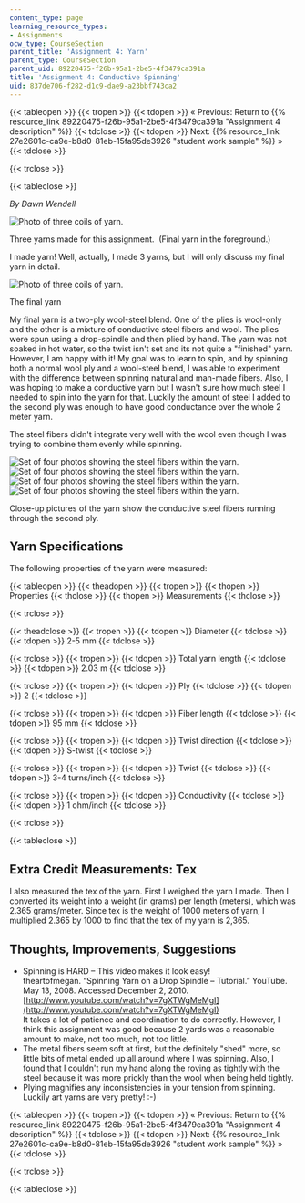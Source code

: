 ```yaml
---
content_type: page
learning_resource_types:
- Assignments
ocw_type: CourseSection
parent_title: 'Assignment 4: Yarn'
parent_type: CourseSection
parent_uid: 89220475-f26b-95a1-2be5-4f3479ca391a
title: 'Assignment 4: Conductive Spinning'
uid: 837de706-f282-d1c9-dae9-a23bbf743ca2
---
```


{{< tableopen >}}
{{< tropen >}}
{{< tdopen >}}
« Previous: Return to {{% resource_link 89220475-f26b-95a1-2be5-4f3479ca391a "Assignment 4 description" %}}
{{< tdclose >}}
{{< tdopen >}}
Next: {{% resource_link 27e2601c-ca9e-b8d0-81eb-15fa95de3926 "student work sample" %}} »
{{< tdclose >}}

{{< trclose >}}

{{< tableclose >}}

_By Dawn Wendell_

![Photo of three coils of yarn.](/courses/media-arts-and-sciences/mas-962-special-topics-new-textiles-spring-2010/assignments-and-projects/yarn/assignment-4-conductive-spinning/banner.jpg)

Three yarns made for this assignment.  (Final yarn in the foreground.)

I made yarn! Well, actually, I made 3 yarns, but I will only discuss my final yarn in detail.

![Photo of three coils of yarn.](/courses/media-arts-and-sciences/mas-962-special-topics-new-textiles-spring-2010/assignments-and-projects/yarn/assignment-4-conductive-spinning/yarn.jpg)

The final yarn

My final yarn is a two-ply wool-steel blend. One of the plies is wool-only and the other is a mixture of conductive steel fibers and wool. The plies were spun using a drop-spindle and then plied by hand. The yarn was not soaked in hot water, so the twist isn't set and its not quite a "finished" yarn. However, I am happy with it! My goal was to learn to spin, and by spinning both a normal wool ply and a wool-steel blend, I was able to experiment with the difference between spinning natural and man-made fibers. Also, I was hoping to make a conductive yarn but I wasn't sure how much steel I needed to spin into the yarn for that. Luckily the amount of steel I added to the second ply was enough to have good conductance over the whole 2 meter yarn.

The steel fibers didn't integrate very well with the wool even though I was trying to combine them evenly while spinning.

![Set of four photos showing the steel fibers within the yarn.](/courses/media-arts-and-sciences/mas-962-special-topics-new-textiles-spring-2010/assignments-and-projects/yarn/assignment-4-conductive-spinning/yarn1.jpg)![Set of four photos showing the steel fibers within the yarn.](/courses/media-arts-and-sciences/mas-962-special-topics-new-textiles-spring-2010/assignments-and-projects/yarn/assignment-4-conductive-spinning/yarn2.jpg)![Set of four photos showing the steel fibers within the yarn.](/courses/media-arts-and-sciences/mas-962-special-topics-new-textiles-spring-2010/assignments-and-projects/yarn/assignment-4-conductive-spinning/yarn3.jpg)![Set of four photos showing the steel fibers within the yarn.](/courses/media-arts-and-sciences/mas-962-special-topics-new-textiles-spring-2010/assignments-and-projects/yarn/assignment-4-conductive-spinning/yarn4.jpg)

Close-up pictures of the yarn show the conductive steel fibers running through the second ply.

Yarn Specifications
-------------------

The following properties of the yarn were measured:

{{< tableopen >}}
{{< theadopen >}}
{{< tropen >}}
{{< thopen >}}
Properties
{{< thclose >}}
{{< thopen >}}
Measurements
{{< thclose >}}

{{< trclose >}}

{{< theadclose >}}
{{< tropen >}}
{{< tdopen >}}
Diameter
{{< tdclose >}}
{{< tdopen >}}
2-5 mm
{{< tdclose >}}

{{< trclose >}}
{{< tropen >}}
{{< tdopen >}}
Total yarn length
{{< tdclose >}}
{{< tdopen >}}
2.03 m
{{< tdclose >}}

{{< trclose >}}
{{< tropen >}}
{{< tdopen >}}
Ply
{{< tdclose >}}
{{< tdopen >}}
2
{{< tdclose >}}

{{< trclose >}}
{{< tropen >}}
{{< tdopen >}}
Fiber length
{{< tdclose >}}
{{< tdopen >}}
95 mm
{{< tdclose >}}

{{< trclose >}}
{{< tropen >}}
{{< tdopen >}}
Twist direction
{{< tdclose >}}
{{< tdopen >}}
S-twist
{{< tdclose >}}

{{< trclose >}}
{{< tropen >}}
{{< tdopen >}}
Twist
{{< tdclose >}}
{{< tdopen >}}
3-4 turns/inch
{{< tdclose >}}

{{< trclose >}}
{{< tropen >}}
{{< tdopen >}}
Conductivity
{{< tdclose >}}
{{< tdopen >}}
1 ohm/inch
{{< tdclose >}}

{{< trclose >}}

{{< tableclose >}}

Extra Credit Measurements: Tex
------------------------------

I also measured the tex of the yarn. First I weighed the yarn I made. Then I converted its weight into a weight (in grams) per length (meters), which was 2.365 grams/meter. Since tex is the weight of 1000 meters of yarn, I multiplied 2.365 by 1000 to find that the tex of my yarn is 2,365.

Thoughts, Improvements, Suggestions
-----------------------------------

*   Spinning is HARD – This video makes it look easy!  
    theartofmegan. “Spinning Yarn on a Drop Spindle – Tutorial.” YouTube. May 13, 2008. Accessed December 2, 2010. [http://www.youtube.com/watch?v=7gXTWgMeMgI](http://www.youtube.com/watch?v=7gXTWgMeMgI)  
    It takes a lot of patience and coordination to do correctly. However, I think this assignment was good because 2 yards was a reasonable amount to make, not too much, not too little.
*   The metal fibers seem soft at first, but the definitely "shed" more, so little bits of metal ended up all around where I was spinning. Also, I found that I couldn't run my hand along the roving as tightly with the steel because it was more prickly than the wool when being held tightly.
*   Plying magnifies any inconsistencies in your tension from spinning. Luckily art yarns are very pretty! :-)

{{< tableopen >}}
{{< tropen >}}
{{< tdopen >}}
« Previous: Return to {{% resource_link 89220475-f26b-95a1-2be5-4f3479ca391a "Assignment 4 description" %}}
{{< tdclose >}}
{{< tdopen >}}
Next: {{% resource_link 27e2601c-ca9e-b8d0-81eb-15fa95de3926 "student work sample" %}} »
{{< tdclose >}}

{{< trclose >}}

{{< tableclose >}}